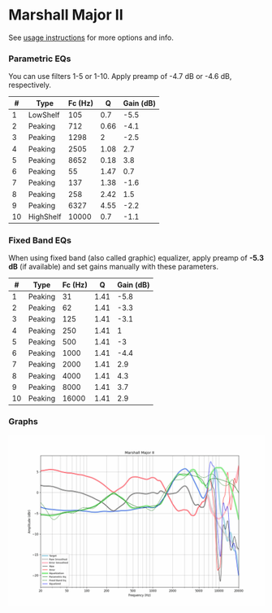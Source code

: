 # Marshall Major II
See [usage instructions](https://github.com/jaakkopasanen/AutoEq#usage) for more options and info.

### Parametric EQs
You can use filters 1-5 or 1-10. Apply preamp of -4.7 dB or -4.6 dB, respectively.

|   # | Type      |   Fc (Hz) |    Q |   Gain (dB) |
|-----|-----------|-----------|------|-------------|
|   1 | LowShelf  |       105 | 0.7  |        -5.5 |
|   2 | Peaking   |       712 | 0.66 |        -4.1 |
|   3 | Peaking   |      1298 | 2    |        -2.5 |
|   4 | Peaking   |      2505 | 1.08 |         2.7 |
|   5 | Peaking   |      8652 | 0.18 |         3.8 |
|   6 | Peaking   |        55 | 1.47 |         0.7 |
|   7 | Peaking   |       137 | 1.38 |        -1.6 |
|   8 | Peaking   |       258 | 2.42 |         1.5 |
|   9 | Peaking   |      6327 | 4.55 |        -2.2 |
|  10 | HighShelf |     10000 | 0.7  |        -1.1 |

### Fixed Band EQs
When using fixed band (also called graphic) equalizer, apply preamp of **-5.3 dB** (if available) and set gains manually with these parameters.

|   # | Type    |   Fc (Hz) |    Q |   Gain (dB) |
|-----|---------|-----------|------|-------------|
|   1 | Peaking |        31 | 1.41 |        -5.8 |
|   2 | Peaking |        62 | 1.41 |        -3.3 |
|   3 | Peaking |       125 | 1.41 |        -3.1 |
|   4 | Peaking |       250 | 1.41 |         1   |
|   5 | Peaking |       500 | 1.41 |        -3   |
|   6 | Peaking |      1000 | 1.41 |        -4.4 |
|   7 | Peaking |      2000 | 1.41 |         2.9 |
|   8 | Peaking |      4000 | 1.41 |         4.3 |
|   9 | Peaking |      8000 | 1.41 |         3.7 |
|  10 | Peaking |     16000 | 1.41 |         2.9 |

### Graphs
![](./Marshall%20Major%20II.png)
